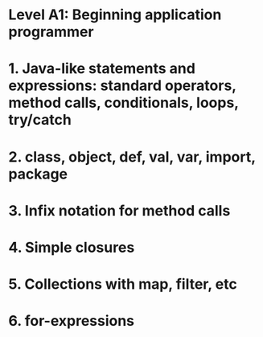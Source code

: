 Level A1: Beginning application programmer
==========================================

# 1. Java-like statements and expressions: standard operators, method calls, conditionals, loops, try/catch



# 2. class, object, def, val, var, import, package



# 3. Infix notation for method calls



# 4. Simple closures



# 5. Collections with map, filter, etc



# 6. for-expressions


